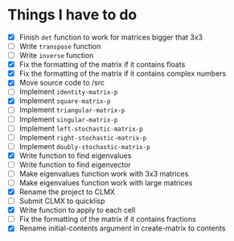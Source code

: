 # Things I have to do

- [x] Finish `det` function to work for matrices bigger that 3x3
- [ ] Write `transpose` function
- [ ] Write `inverse` function
- [x] Fix the formatting of the matrix if it contains floats
- [x] Fix the formatting of the matrix if it contains complex numbers
- [x] Move source code to /src
- [ ] Implement `identity-matrix-p`
- [x] Implement `square-matrix-p`
- [ ] Implement `triangular-matrix-p`
- [ ] Implement `singular-matrix-p`
- [ ] Implement `left-stochastic-matrix-p`
- [ ] Implement `right-stochastic-matrix-p`
- [ ] Implement `doubly-stochastic-matrix-p`
- [x] Write function to find eigenvalues
- [ ] Write function to find eigenvector
- [ ] Make eigenvalues function work with 3x3 matrices
- [ ] Make eigenvalues function work with large matrices
- [x] Rename the project to CLMX 
- [ ] Submit CLMX to quicklisp
- [x] Write function to apply to each cell
- [ ] Fix the formatting of the matrix if it contains fractions
- [x] Rename initial-contents argument in create-matrix to contents